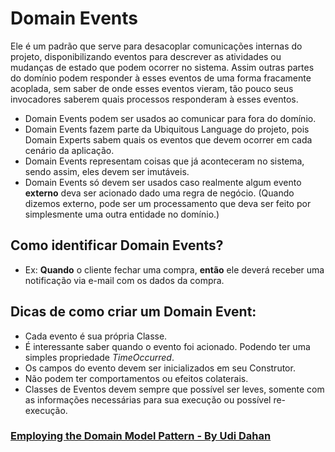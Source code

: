 # Domain Events
Ele é um padrão que serve para desacoplar comunicações internas do projeto, disponibilizando eventos para descrever as atividades ou mudanças de estado que podem ocorrer no sistema. Assim outras partes do domínio podem responder à esses eventos de uma forma fracamente acoplada, sem saber de onde esses eventos vieram, tão pouco seus invocadores saberem quais processos responderam à esses eventos.
  - Domain Events podem ser usados ao comunicar para fora do domínio.
  - Domain Events fazem parte da Ubiquitous Language do projeto, pois Domain Experts sabem quais os eventos que devem ocorrer em cada cenário da aplicação.
  - Domain Events representam coisas que já aconteceram no sistema, sendo assim, eles devem ser imutáveis.
  - Domain Events só devem ser usados caso realmente algum evento **externo** deva ser acionado dado uma regra de negócio. (Quando dizemos externo, pode ser um processamento que deva ser feito por simplesmente uma outra entidade no domínio.)
  
## Como identificar Domain Events?
  - Ex: **Quando** o cliente fechar uma compra, **então** ele deverá receber uma notificação via e-mail com os dados da compra.

## Dicas de como criar um Domain Event:
  - Cada evento é sua própria Classe.
  - É interessante saber quando o evento foi acionado. Podendo ter uma simples propriedade *TimeOccurred*.
  - Os campos do evento devem ser inicializados em seu Construtor.
  - Não podem ter comportamentos ou efeitos colaterais.
  - Classes de Eventos devem sempre que possível ser leves, somente com as informações necessárias para sua execução ou possível re-execução.

### [Employing the Domain Model Pattern - By Udi Dahan](https://docs.microsoft.com/en-us/archive/msdn-magazine/2009/brownfield/employing-the-domain-model-pattern#id0400046)
